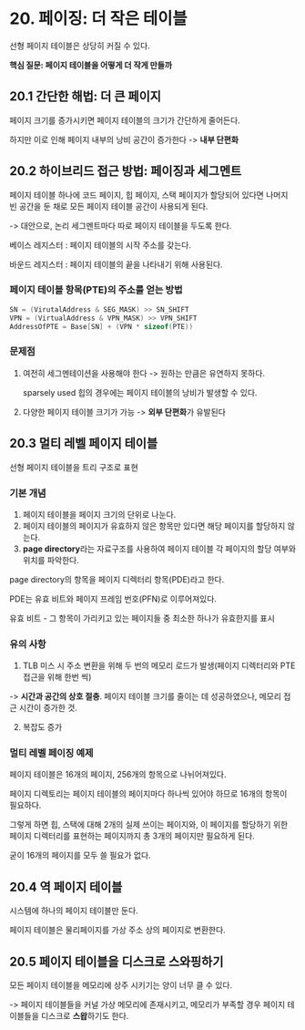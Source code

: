 # 20. 페이징: 더 작은 테이블

선형 페이지 테이블은 상당히 커질 수 있다.



**핵심 질문: 페이지 테이블을 어떻게 더 작게 만들까**



## 20.1 간단한 해법: 더 큰 페이지

페이지 크기를 증가시키면 페이지 테이블의 크기가 간단하게 줄어든다.

하지만  이로 인해 페이지 내부의 낭비 공간이 증가한다 -> **내부 단편화**



## 20.2 하이브리드 접근 방법: 페이징과 세그멘트

페이지 테이블 하나에 코드 페이지, 힙 페이지, 스택 페이지가 할당되어 있다면 나머지 빈 공간을 둔 채로 모든 페이지 테이블 공간이 사용되게 된다.

-> 대안으로, 논리 세그멘트마다 따로 페이지 테이블을 두도록 한다.

베이스 레지스터 : 페이지 테이블의 시작 주소를 갖는다.

바운드 레지스터 : 페이지 테이블의 끝을 나타내기 위해 사용된다.



### 페이지 테이블 항목(PTE)의 주소를 얻는 방법

```c
SN = (VirutalAddress & SEG_MASK) >> SN_SHIFT
VPN = (VirtualAddress & VPN_MASK) >> VPN_SHIFT
AddressOfPTE = Base[SN] + (VPN * sizeof(PTE))
```



### 문제점

1. 여전히 세그멘테이션을 사용해야 한다 -> 원하는 만큼은 유연하지 못하다.

   sparsely used 힙의 경우에는 페이지 테이블의 낭비가 발생할 수 있다.

2. 다양한 페이지 테이블 크기가 가능 -> **외부 단편화**가 유발된다



## 20.3 멀티 레벨 페이지 테이블

선형 페이지 테이블을 트리 구조로 표현

### 기본 개념

1. 페이지 테이블을 페이지 크기의 단위로 나눈다.
2. 페이지 테이블의 페이지가 유효하지 않은 항목만 있다면 해당 페이지를 할당하지 않는다.
3. **page directory**라는 자료구조를 사용하여 페이지 테이블 각 페이지의 할당 여부와 위치를 파악한다.



page directory의 항목을 페이지 디렉터리 항목(PDE)라고 한다.

PDE는 유효 비트와 페이지 프레임 번호(PFN)로 이루어져있다.

유효 비트 - 그 항목이 가리키고 있는 페이지들 중 최소한 하나가 유효한지를 표시



### 유의 사항

1. TLB 미스 시 주소 변환을 위해 두 번의 메모리 로드가 발생(페이지 디렉터리와 PTE 접근을 위해 한번 씩)

-> **시간과 공간의 상호 절충**. 페이지 테이블 크기를 줄이는 데 성공하였으나, 메모리 접근 시간이 증가한 것.

2. 복잡도 증가



### 멀티 레벨 페이징 예제

페이지 테이블은 16개의 페이지, 256개의 항목으로 나뉘어져있다.

페이지 디렉토리는 페이지 테이블의 페이지마다 하나씩 있어야 하므로 16개의 항목이 필요하다.

그렇게 하면 힙, 스택에 대해 2개의 실제 쓰이는 페이지와, 이 페이지를 할당하기 위한 페이지 디렉터리를 표현하는 페이지까지 총 3개의 페이지만 필요하게 된다.

굳이 16개의 페이지를 모두 쓸 필요가 없다.



## 20.4 역 페이지 테이블

시스템에 하나의 페이지 테이블만 둔다.

페이지 테이블은 물리페이지를 가상 주소 상의 페이지로 변환한다.



## 20.5 페이지 테이블을 디스크로 스와핑하기

모든 페이지 테이블을 메모리에 상주 시키기는 양이 너무 클 수 있다.

-> 페이지 테이블들을 커널 가상 메모리에 존재시키고, 메모리가 부족할 경우 페이지 테이블들을 디스크로 **스왑**하기도 한다.






















